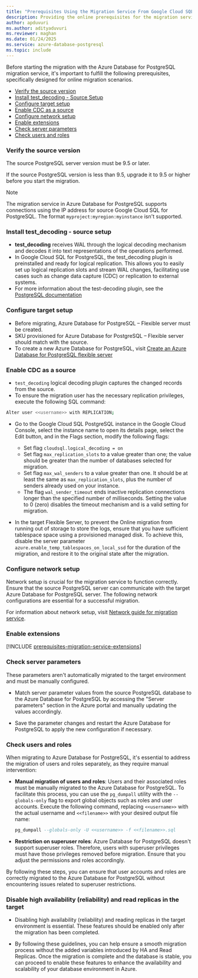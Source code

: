 ```yaml
---
title: "Prerequisites Using the Migration Service From Google Cloud SQL PostgreSQL (Online)"
description: Providing the online prerequisites for the migration service in Azure Database for PostgreSQL.
author: apduvuri
ms.author: adityaduvuri
ms.reviewer: maghan
ms.date: 01/24/2025
ms.service: azure-database-postgresql
ms.topic: include
---
```


Before starting the migration with the Azure Database for PostgreSQL migration service, it's important to fulfill the following prerequisites, specifically designed for online migration scenarios.

- [Verify the source version](#verify-the-source-version)
- [Install test_decoding - Source Setup](#install-test_decoding---source-setup)
- [Configure target setup](#configure-target-setup)
- [Enable CDC as a source](#enable-cdc-as-a-source)
- [Configure network setup](#configure-network-setup)
- [Enable extensions](#enable-extensions)
- [Check server parameters](#check-server-parameters)
- [Check users and roles](#check-users-and-roles)

### Verify the source version

The source PostgreSQL server version must be 9.5 or later.

If the source PostgreSQL version is less than 9.5, upgrade it to 9.5 or higher before you start the migration.

> [!NOTE]  
> The migration service in Azure Database for PostgreSQL supports connections using the IP address for source Google Cloud SQL for PostgreSQL. The format `myproject:myregion:myinstance` isn't supported.

### Install test_decoding - source setup

- **test_decoding** receives WAL through the logical decoding mechanism and decodes it into text representations of the operations performed.
- In Google Cloud SQL for PostgreSQL, the test_decoding plugin is preinstalled and ready for logical replication. This allows you to easily set up logical replication slots and stream WAL changes, facilitating use cases such as change data capture (CDC) or replication to external systems.
- For more information about the test-decoding plugin, see the [PostgreSQL documentation](https://www.postgresql.org/docs/16/test-decoding.html)

### Configure target setup

- Before migrating, Azure Database for PostgreSQL – Flexible server must be created.
- SKU provisioned for Azure Database for PostgreSQL – Flexible server should match with the source.
- To create a new Azure Database for PostgreSQL, visit [Create an Azure Database for PostgreSQL flexible server](../../../../flexible-server/quickstart-create-server.md)

### Enable CDC as a source

- `test_decoding` logical decoding plugin captures the changed records from the source.
- To ensure the migration user has the necessary replication privileges, execute the following SQL command:

```bash
Alter user <<username>> with REPLICATION;
```
- Go to the Google Cloud SQL PostgreSQL instance in the Google Cloud Console, select the instance name to open its details page, select the Edit button, and in the Flags section, modify the following flags:

    - Set flag `cloudsql.logical_decoding = on`
    - Set flag `max_replication_slots` to a value greater than one; the value should be greater than the number of databases selected for migration.
    - Set flag `max_wal_senders` to a value greater than one. It should be at least the same as `max_replication_slots`, plus the number of senders already used on your instance.
    - The flag `wal_sender_timeout` ends inactive replication connections longer than the specified number of milliseconds. Setting the value to 0 (zero) disables the timeout mechanism and is a valid setting for migration.

- In the target Flexible Server, to prevent the Online migration from running out of storage to store the logs, ensure that you have sufficient tablespace space using a provisioned managed disk. To achieve this, disable the server parameter `azure.enable_temp_tablespaces_on_local_ssd` for the duration of the migration, and restore it to the original state after the migration.

### Configure network setup

Network setup is crucial for the migration service to function correctly. Ensure that the source PostgreSQL server can communicate with the target Azure Database for PostgreSQL server. The following network configurations are essential for a successful migration.

For information about network setup, visit [Network guide for migration service](../../how-to-network-setup-migration-service.md).

### Enable extensions

[!INCLUDE [prerequisites-migration-service-extensions](../prerequisites/prerequisites-migration-service-extensions.md)]

### Check server parameters

These parameters aren't automatically migrated to the target environment and must be manually configured.

- Match server parameter values from the source PostgreSQL database to the Azure Database for PostgreSQL by accessing the "Server parameters" section in the Azure portal and manually updating the values accordingly.

- Save the parameter changes and restart the Azure Database for PostgreSQL to apply the new configuration if necessary.

### Check users and roles

When migrating to Azure Database for PostgreSQL, it's essential to address the migration of users and roles separately, as they require manual intervention:

- **Manual migration of users and roles**: Users and their associated roles must be manually migrated to the Azure   Database for PostgreSQL. To facilitate this process, you can use the `pg_dumpall` utility with the `--globals-only` flag to export global objects such as roles and user accounts. Execute the following command, replacing `<<username>>` with the actual username and `<<filename>>` with your desired output file name:

  ```sql
  pg_dumpall --globals-only -U <<username>> -f <<filename>>.sql
  ```

- **Restriction on superuser roles**: Azure Database for PostgreSQL doesn't support superuser roles. Therefore, users with superuser privileges must have those privileges removed before migration. Ensure that you adjust the permissions and roles accordingly.

By following these steps, you can ensure that user accounts and roles are correctly migrated to the Azure Database for PostgreSQL without encountering issues related to superuser restrictions.

### Disable high availability (reliability) and read replicas in the target

- Disabling high availability (reliability) and reading replicas in the target environment is essential. These features should be enabled only after the migration has been completed.

- By following these guidelines, you can help ensure a smooth migration process without the added variables introduced by HA and Read Replicas. Once the migration is complete and the database is stable, you can proceed to enable these features to enhance the availability and scalability of your database environment in Azure.
